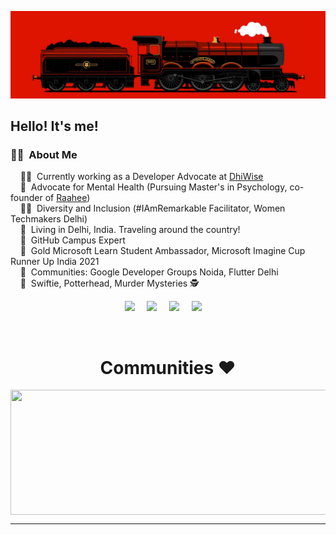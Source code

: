 <img src="ezgif.com-crop.gif"></img>

## Hello! It's me! 

### 🧙‍♂️ &nbsp;About Me

&nbsp;&nbsp;&nbsp; 👩‍💻 &nbsp;Currently working as a Developer Advocate at [DhiWise](http://dhiwise.com/)\
&nbsp;&nbsp;&nbsp; 💜 &nbsp;Advocate for Mental Health (Pursuing Master's in Psychology, co-founder of [Raahee](https://raahee.in/))\
&nbsp;&nbsp;&nbsp; 🏳️‍🌈 &nbsp;Diversity and Inclusion (#IAmRemarkable Facilitator, Women Techmakers Delhi)\
&nbsp;&nbsp;&nbsp; 🧳 &nbsp;Living in Delhi, India. Traveling around the country!\
&nbsp;&nbsp;&nbsp; 🚩 &nbsp;GitHub Campus Expert\
&nbsp;&nbsp;&nbsp; 💛 &nbsp;Gold Microsoft Learn Student Ambassador, Microsoft Imagine Cup Runner Up India 2021\
&nbsp;&nbsp;&nbsp; 💙 &nbsp;Communities: Google Developer Groups Noida, Flutter Delhi\
&nbsp;&nbsp;&nbsp; 🧝 &nbsp;Swiftie, Potterhead, Murder Mysteries 🕵️

<p align="center">
  <a href="mailto:knowshubhangi@gmail.com"><img src="https://img.shields.io/badge/gmail-%23D14836.svg?&style=for-the-badge&logo=gmail&logoColor=white" /></a>&nbsp;&nbsp;&nbsp;&nbsp;
  <a href="https://twitter.com/knowShubhangi"><img src="https://img.shields.io/badge/twitter-%231DA1F2.svg?&style=for-the-badge&logo=twitter&logoColor=white" /></a>&nbsp;&nbsp;&nbsp;&nbsp;
  <a href="https://www.instagram.com/knowshubhangi/"><img src="https://img.shields.io/badge/instagram-%23dc2743.svg?&style=for-the-badge&logo=instagram&logoColor=white" /></a>&nbsp;&nbsp;&nbsp;&nbsp;
  <a href="https://www.linkedin.com/in/knowshubhangi/"><img src="https://img.shields.io/badge/linkedin-%230077B5.svg?&style=for-the-badge&logo=linkedin&logoColor=white" /></a>&nbsp;&nbsp;&nbsp;&nbsp;

&nbsp;&nbsp;&nbsp;&nbsp;
</p>

 <h1 align = "center"> Communities ❤️ </h1>
  <img src ="Communities-GitHub.svg"
       width = "1300"
       height = "200"
       align = "center">
  </img>

<hr/>

